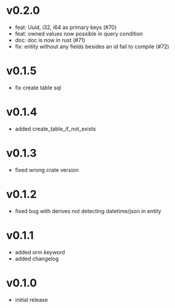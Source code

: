 # v0.2.0
- feat: Uuid, i32, i64 as primary keys (#70)
- feat: owned values now possible in query condition
- doc: doc is now in rust (#71)
- fix: entity without any fields besides an id fail to compile (#72)

# v0.1.5
- fix create table sql

# v0.1.4
- added create_table_if_not_exists

# v0.1.3
- fixed wrong crate version

# v0.1.2
- fixed bug with derives not detecting datetime/json in entity

# v0.1.1
- added orm keyword
- added changelog

# v0.1.0
- initial release





